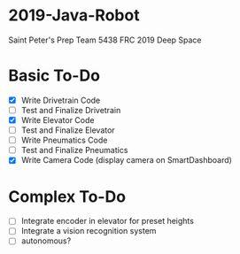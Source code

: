 # 2019-Java-Robot
Saint Peter's Prep Team 5438
FRC 2019 Deep Space

# Basic To-Do
- [x] Write Drivetrain Code
- [ ] Test and Finalize Drivetrain
- [x] Write Elevator Code
- [ ] Test and Finalize Elevator
- [ ] Write Pneumatics Code
- [ ] Test and Finalize Pneumatics
- [x] Write Camera Code (display camera on SmartDashboard)

# Complex To-Do
- [ ] Integrate encoder in elevator for preset heights
- [ ] Integrate a vision recognition system
- [ ] autonomous?
